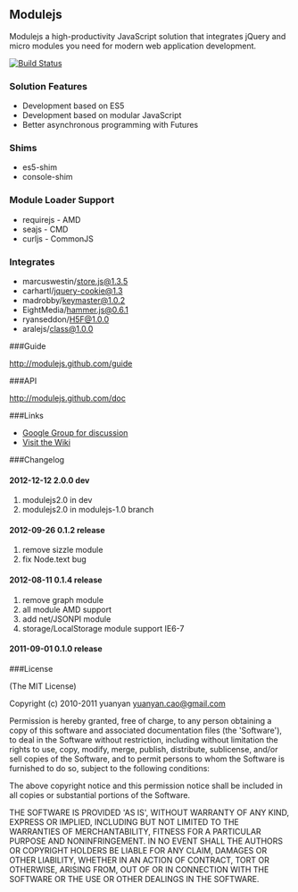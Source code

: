 ## Modulejs

Modulejs a high-productivity JavaScript solution that integrates jQuery and micro modules you need for modern web application development.

[![Build Status](https://secure.travis-ci.org/modulejs/modulejs.png)](https://travis-ci.org/modulejs/modulejs)

### Solution Features
* Development based on ES5
* Development based on modular JavaScript
* Better asynchronous programming with Futures

### Shims
* es5-shim
* console-shim

### Module Loader Support
* requirejs - AMD
* seajs - CMD
* curljs - CommonJS

### Integrates
* marcuswestin/store.js@1.3.5
* carhartl/jquery-cookie@1.3
* madrobby/keymaster@1.0.2
* EightMedia/hammer.js@0.6.1
* ryanseddon/H5F@1.0.0
* aralejs/class@1.0.0

###Guide

http://modulejs.github.com/guide

###API

http://modulejs.github.com/doc

###Links
* [Google Group for discussion](http://groups.google.com/group/modulejs)
* [Visit the Wiki](https://github.com/modulejs/modulejs/wiki)

###Changelog

#### 2012-12-12 2.0.0 dev
1. modulejs2.0 in dev
2. modulejs2.0 in modulejs-1.0 branch

#### 2012-09-26 0.1.2 release

1. remove sizzle module
2. fix Node.text bug

#### 2012-08-11 0.1.4  release

1. remove graph module
2. all module AMD support
3. add net/JSONPI module
4. storage/LocalStorage module support IE6-7

#### 2011-09-01 0.1.0 release

###License

(The MIT License)

Copyright (c) 2010-2011 yuanyan <yuanyan.cao@gmail.com>

Permission is hereby granted, free of charge, to any person obtaining a copy of this software and associated documentation files (the 'Software'), to deal in the Software without restriction, including without limitation the rights to use, copy, modify, merge, publish, distribute, sublicense, and/or sell copies of the Software, and to permit persons to whom the Software is furnished to do so, subject to the following conditions:

The above copyright notice and this permission notice shall be included in all copies or substantial portions of the Software.

THE SOFTWARE IS PROVIDED 'AS IS', WITHOUT WARRANTY OF ANY KIND, EXPRESS OR IMPLIED, INCLUDING BUT NOT LIMITED TO THE WARRANTIES OF MERCHANTABILITY, FITNESS FOR A PARTICULAR PURPOSE AND NONINFRINGEMENT. IN NO EVENT SHALL THE AUTHORS OR COPYRIGHT HOLDERS BE LIABLE FOR ANY CLAIM, DAMAGES OR OTHER LIABILITY, WHETHER IN AN ACTION OF CONTRACT, TORT OR OTHERWISE, ARISING FROM, OUT OF OR IN CONNECTION WITH THE SOFTWARE OR THE USE OR OTHER DEALINGS IN THE SOFTWARE.
